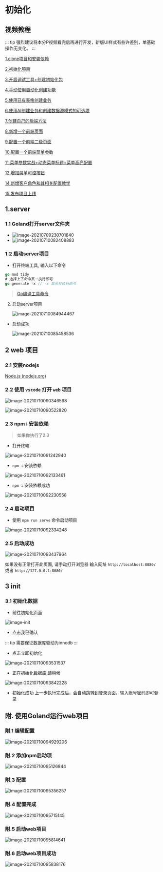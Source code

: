# 初始化

## 视频教程

::: tip
强烈建议将本分P视频看完后再进行开发，新版UI样式有些许差别，单基础操作无变化。
:::

[1.clone项目和安装依赖](https://www.bilibili.com/video/BV1jx4y1s7xx)

[2.初始化项目](https://www.bilibili.com/video/BV1sr421K7sv)

[3.开启调试工具+创建初始化包](https://www.bilibili.com/video/BV1iH4y1c7Na)

[4.手动使用自动化创建功能](https://www.bilibili.com/video/BV1UZ421T7fV)

[5.使用已有表格创建业务](https://www.bilibili.com/video/BV1NE4m1977s)

[6.使用AI创建业务和创建数据源模式的可选项](https://www.bilibili.com/video/BV17i421a7DE)

[7.创建自己的后端方法](https://www.bilibili.com/video/BV1Yw4m1k7fg)

[8.新增一个前端页面](https://www.bilibili.com/video/BV12y411i7oE)

[9.配置一个前端二级页面](https://www.bilibili.com/video/BV1ZM4m1y7i3)

[10.配置一个前端菜单参数](https://www.bilibili.com/video/BV1WS42197DZ)

[11.菜单参数实战+动态菜单标题+菜单高亮配置](https://www.bilibili.com/video/BV1NE4m1979c)

[12.增加菜单可控按钮](https://www.bilibili.com/video/BV1Sw4m1k746)

[14.新增客户角色和其相关配置教学](https://www.bilibili.com/video/BV1Ki421a7X2)

[15.发布项目上线](https://www.bilibili.com/video/BV1Lx4y1s77D)

## 1.server

### 1.1 Goland打开server文件夹

- ![image-20210709230701840](/first/image-20210709230701840.png)
- ![image-20210710082408883](/first/image-20210710082408883.png)

### 1.2 启动server项目

- 打开终端工具, 输入以下命令

```go
go mod tidy
# 选择上下命令其一执行即可
go generate -x // -x 显示并执行命令
```

> [Go编译工具命令](https://www.cnblogs.com/binHome/p/14845617.html)

2. 启动server项目

   ![image-20210710084944467](/first/image-20210710084944467.png)

- 启动成功

  ![image-20210710085458536](/first/image-20210710085458536.png)


## 2 web 项目

### 2.1 安装nodejs

[Node.js (nodejs.org)](https://nodejs.org/zh-cn/)

### 2.2 使用 `vscode` 打开 `web` 项目

![image-20210710090346568](/first/image-20210710090346568.png)

![image-20210710090522820](/first/image-20210710090522820.png)

### 2.3 npm i 安装依赖

> 如果你执行了2.3

- 打开终端

![image-20210710091242940](/first/image-20210710091242940.png)

- `npm i` 安装依赖

![image-20210710092133461](/first/image-20210710092133461.png)

- `npm i` 安装依赖成功

![image-20210710092230558](/first/image-20210710092230558.png)

### 2.4 启动项目

- 使用 `npm run serve` 命令启动项目

![image-20210710092334248](/first/image-20210710092334248.png)

### 2.5 启动成功

![image-20210710093437964](/first/image-20210710093437964.png)

如果没有正常打开此页面, 请手动打开浏览器 输入网址 `http://localhost:8080/` 或者 `http://127.0.0.1:8080/`


## 3 init

### 3.1 初始化数据

- 前往初始化页面

![image-init](/first/image-init.png)

- 点击我已确认

::: tip
需要保证数据库驱动为innodb
:::

- 点击立即初始化

![image-20210710093531537](/first/image-20210710093531537.png)

- 正在初始化数据库,请稍候

![image-20210710093842228](/first/image-20210710093842228.png)

- 初始化成功
上一步执行完成后，会自动跳转到登录页面，输入账号密码即可登录

## 附. 使用Goland运行web项目

### 附.1 编辑配置

![image-20210710094929206](/first/image-20210710094929206.png)

### 附.2 添加npm启动项

![image-20210710095126844](/first/image-20210710095126844.png)

### 附.3 配置

![image-20210710095356257](/first/image-20210710095356257.png)

### 附.4 配置完成

![image-20210710095715145](/first/image-20210710095715145.png)

### 附.5 启动web项目

![image-20210710095814641](/first/image-20210710095814641.png)

### 附.6 启动web项目成功

![image-20210710095838176](/first/image-20210710095838176.png)
